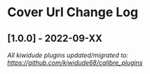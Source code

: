 # Cover Url Change Log

## [1.0.0] - 2022-09-XX
_All kiwidude plugins updated/migrated to: https://github.com/kiwidude68/calibre_plugins_
